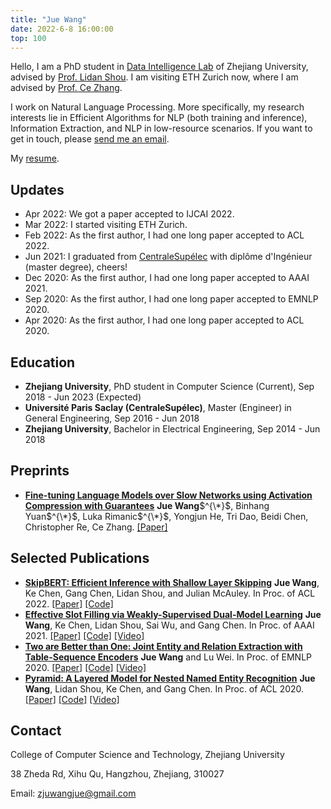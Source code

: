```yaml
---
title: "Jue Wang"
date: 2022-6-8 16:00:00
top: 100
---
```


Hello, I am a PhD student in [Data Intelligence Lab](http://59.111.103.237:8081/) of Zhejiang University, advised by [Prof. Lidan Shou](https://person.zju.edu.cn/en/should). I am visiting ETH Zurich now, where I am advised by [Prof. Ce Zhang](https://ds3lab.inf.ethz.ch/members/ce-zhang.html).

I work on Natural Language Processing. More specifically, my research interests lie in Efficient Algorithms for NLP (both training and inference), Information Extraction, and NLP in low-resource scenarios. If you want to get in touch, please [send me an email](mailto:zjuwangjue@gmail.com). 

My [resume](resume-Jue.Wang.pdf). 

## Updates

- Apr 2022: We got a paper accepted to IJCAI 2022.
- Mar 2022: I started visiting ETH Zurich.
- Feb 2022: As the first author, I had one long paper accepted to ACL 2022.
- Jun 2021: I graduated from [CentraleSupélec](https://www.centralesupelec.fr/) with diplôme d'Ingénieur (master degree), cheers!
- Dec 2020: As the first author, I had one long paper accepted to AAAI 2021.
- Sep 2020: As the first author, I had one long paper accepted to EMNLP 2020.
- Apr 2020: As the first author, I had one long paper accepted to ACL 2020.

<!---
- Feb 2020: I had a remote internship at [StatNLP](https://statnlp-research.github.io/) under the guidance of [Prof. Wei Lu](https://istd.sutd.edu.sg/people/faculty/lu-wei).
- Aug 2019: I was enrolled in ByteCamp hosted by [ByteDance](https://bytedance.com/en), where I mainly deal with Multimodal Classification.
- July 2019: We got one demo paper accepted to SIGIR 2019. I attended the conference as the assistant presenter.
- Jun 2018 to Dec 2018: I did an internship in [Rokid](https://www.rokid.com/), where I mainly deal with Spoken Language Understanding.
- Jun 2017 to Aug 2018: I did an research internship in [Data Intelligence Lab](http://59.111.103.237:8081/).
--->

## Education

- **Zhejiang University**, PhD student in Computer Science (Current), Sep 2018 - Jun 2023 (Expected)
- **Université Paris Saclay (CentraleSupélec)**, Master (Engineer) in General Engineering, Sep 2016 - Jun 2018
- **Zhejiang University**, Bachelor in Electrical Engineering, Sep 2014 - Jun 2018

## Preprints

- **[Fine-tuning Language Models over Slow Networks using Activation Compression with Guarantees](https://arxiv.org/abs/2206.01299)**
  **Jue Wang**$^{\*}$, Binhang Yuan$^{\*}$, Luka Rimanic$^{\*}$, Yongjun He, Tri Dao, Beidi Chen, Christopher Re, Ce Zhang.
  [\[Paper\]](https://arxiv.org/abs/2206.01299)

## Selected Publications

- **[SkipBERT: Efficient Inference with Shallow Layer Skipping](https://aclanthology.org/2022.acl-long.503/)**
  **Jue Wang**, Ke Chen, Gang Chen, Lidan Shou, and Julian McAuley.
  In Proc. of ACL 2022.
  [\[Paper\]](https://aclanthology.org/2022.acl-long.503/) [\[Code\]](https://github.com/LorrinWWW/SkipBERT)
- **[Effective Slot Filling via Weakly-Supervised Dual-Model Learning](https://ojs.aaai.org/index.php/AAAI/article/view/17643)**
  **Jue Wang**, Ke Chen, Lidan Shou, Sai Wu, and Gang Chen.
  In Proc. of AAAI 2021.
  [\[Paper\]](https://ojs.aaai.org/index.php/AAAI/article/view/17643) [\[Code\]](https://github.com/LorrinWWW/weakly-supervised-slot-filling) [\[Video\]](https://slideslive.com/38948796/effective-slot-filling-via-weaklysupervised-dualmodel-learning)
- **[Two are Better than One: Joint Entity and Relation Extraction with Table-Sequence Encoders](https://aclanthology.org/2020.emnlp-main.133/)**
  **Jue Wang** and Lu Wei.
  In Proc. of EMNLP 2020.
  [\[Paper\]](https://aclanthology.org/2020.emnlp-main.133/) [\[Code\]](https://github.com/LorrinWWW/two-are-better-than-one) [\[Video\]](https://slideslive.com/38939302/two-are-better-than-one-joint-entity-and-relation-extraction-with-tablesequence-encoders)
- **[Pyramid: A Layered Model for Nested Named Entity Recognition](https://aclanthology.org/2020.acl-main.525/)**
  **Jue Wang**, Lidan Shou, Ke Chen, and Gang Chen.
  In Proc. of ACL 2020.
  [\[Paper\]](https://aclanthology.org/2020.acl-main.525/) [\[Code\]](https://github.com/LorrinWWW/Pyramid) [\[Video\]](https://slideslive.com/38929230/pyramid-a-layered-model-for-nested-named-entity-recognition)


## Contact

College of Computer Science and Technology, Zhejiang University

38 Zheda Rd, Xihu Qu, Hangzhou, Zhejiang, 310027

Email: zjuwangjue@gmail.com
